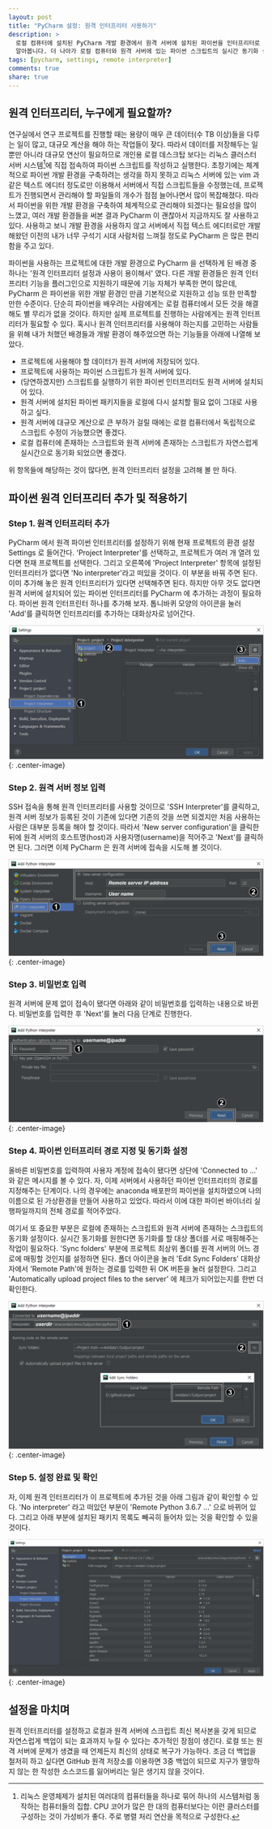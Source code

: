 ```yaml
---
layout: post
title: "PyCharm 설정: 원격 인터프리터 사용하기"
description: >
  로컬 컴퓨터에 설치된 PyCharm 개발 환경에서 원격 서버에 설치된 파이썬을 인터프리터로 설정하여 사용하는 방법을
  알아봅니다. 더 나아가 로컬 컴퓨터와 원격 서버에 있는 파이썬 스크립트의 실시간 동기화 설정도 알아봅니다.
tags: [pycharm, settings, remote interpreter]
comments: true
share: true
---
```


## 원격 인터프리터, 누구에게 필요할까?

연구실에서 연구 프로젝트를 진행할 때는 용량이 매우 큰 데이터(수 TB 이상)들을 다루는 일이 많고, 대규모 계산을 해야 하는
작업들이 잦다. 따라서 데이터를 저장해두는 일 뿐만 아니라 대규모 연산이 필요하므로 개인용 로컬 데스크탑 보다는 리눅스
클러스터 서버 시스템[^1]에 직접 접속하여 파이썬 스크립트를 작성하고 실행한다. 초창기에는 체계적으로 파이썬 개발 환경을
구축하려는 생각을 하지 못하고 리눅스 서버에 있는 vim 과 같은 텍스트 에디터 정도로만 이용해서 서버에서 직접 스크립트들을
수정했는데, 프로젝트가 진행되면서 관리해야 할 파일들의 개수가 점점 늘어나면서 많이 복잡해졌다. 따라서 파이썬을 위한
개발 환경을 구축하여 체계적으로 관리해야 되겠다는 필요성을 많이 느꼈고, 여러 개발 환경들을 써본 결과 PyCharm 이 괜찮아서
지금까지도 잘 사용하고 있다. 사용하고 보니 개발 환경을 사용하지 않고 서버에서 직접 텍스트 에디터로만 개발해왔던 이전의
내가 너무 구석기 시대 사람처럼 느껴질 정도로 PyCharm 은 많은 편리함을 주고 있다.

파이썬을 사용하는 프로젝트에 대한 개발 환경으로 PyCharm 을 선택하게 된 배경 중 하나는 '원격 인터프리터 설정과 사용이
용이해서' 였다. 다른 개발 환경들은 원격 인터프리터 기능을 플러그인으로 지원하기 때문에 기능 자체가 부족한 면이 많은데,
PyCharm 은 파이썬을 위한 개발 환경인 만큼 기본적으로 지원하고 성능 또한 만족할 만한 수준이다. 단순히 파이썬을 배우려는
사람에게는 로컬 컴퓨터에서 모든 것을 해결해도 별 무리가 없을 것이다. 하지만 실제 프로젝트를 진행하는 사람에게는 원격
인터프리터가 필요할 수 있다. 혹시나 원격 인터프리터를 사용해야 하는지를 고민하는 사람들을 위해 내가 처했던 배경들과
개발 환경이 해주었으면 하는 기능들을 아래에 나열해 보았다.

* 프로젝트에 사용해야 할 데이터가 원격 서버에 저장되어 있다.
* 프로젝트에 사용하는 파이썬 스크립트가 원격 서버에 있다.
* (당연하겠지만) 스크립트를 실행하기 위한 파이썬 인터프리터도 원격 서버에 설치되어 있다.
* 원격 서버에 설치된 파이썬 패키지들을 로컬에 다시 설치할 필요 없이 그대로 사용하고 싶다.
* 원격 서버에 대규모 계산으로 큰 부하가 걸릴 때에는 로컬 컴퓨터에서 독립적으로 스크립트 수정이 가능했으면 좋겠다.
* 로컬 컴퓨터에 존재하는 스크립트와 원격 서버에 존재하는 스크립트가 자연스럽게 실시간으로 동기화 되었으면 좋겠다.

위 항목들에 해당하는 것이 많다면, 원격 인터프리터 설정을 고려해 볼 만 하다.


## 파이썬 원격 인터프리터 추가 및 적용하기

### Step 1. 원격 인터프리터 추가

PyCharm 에서 원격 파이썬 인터프리터를 설정하기 위해 현재 프로젝트의 환경 설정 Settings 로 들어간다.
'Project Interpreter'를 선택하고, 프로젝트가 여러 개 열려 있다면 현재 프로젝트를 선택한다. 그리고 오른쪽에
'Project Interpreter' 항목에 설정된 인터프리터가 없다면 'No interpreter'라고 떠있을 것이다. 이 부분을 바꿔 주면 된다.
이미 추가해 놓은 원격 인터프리터가 있다면 선택해주면 된다. 하지만 아무 것도 없다면 원격 서버에 설치되어 있는 파이썬
인터프리터를 PyCharm 에 추가하는 과정이 필요하다. 파이썬 원격 인터프린터 하나를 추가해 보자. 톱니바퀴 모양의 아이콘을
눌러 'Add'를 클릭하면 인터프리터를 추가하는 대화상자로 넘어간다. 

![Settings](/images/pycharm-remote-01.png "Settings"){: .center-image}

### Step 2. 원격 서버 정보 입력

SSH 접속을 통해 원격 인터프리터를 사용할 것이므로 'SSH Interpreter'를 클릭하고, 원격 서버 정보가 등록된 것이 기존에
있다면 기존의 것을 쓰면 되겠지만 처음 사용하는 사람은 대부분 등록을 해야 할 것이다. 따라서 'New server configuration'을
클릭한 뒤에 원격 서버의 호스트명(host)과 사용자명(username)을 적어주고 'Next'를 클릭하면 된다. 그러면 이제 PyCharm 은
원격 서버에 접속을 시도해 볼 것이다.

![Add Python Interpreter](/images/pycharm-remote-02.png "Add Python Interpreter"){: .center-image}

### Step 3. 비밀번호 입력

원격 서버에 문제 없이 접속이 됐다면 아래와 같이 비밀번호를 입력하는 내용으로 바뀐다. 비밀번호를 입력한 후 'Next'를 눌러
다음 단계로 진행한다.

![Add Python Interpreter](/images/pycharm-remote-03.png "Add Python Interpreter"){: .center-image}

### Step 4. 파이썬 인터프리터 경로 지정 및 동기화 설정

올바른 비밀번호를 입력하여 사용자 계정에 접속이 됐다면 상단에 'Connected to ...' 와 같은 메시지를 볼 수 있다. 자, 이제
서버에서 사용하던 파이썬 인터프리터의 경로를 지정해주는 단계이다. 나의 경우에는 anaconda 배포판의 파이썬을 설치하였으며
나의 이름으로 된 가상환경을 만들어 사용하고 있었다. 따라서 이에 대한 파이썬 바이너리 실행파일까지의 전체 경로를
적어주었다.

여기서 또 중요한 부분은 로컬에 존재하는 스크립트와 원격 서버에 존재하는 스크립트의 동기화 설정이다. 실시간 동기화를
원한다면 동기화를 할 대상 폴더를 서로 매핑해주는 작업이 필요하다. 'Sync folders' 부분에 프로젝트 최상위 폴더를 원격
서버의 어느 경로에 매핑할 것인지를 설정하면 된다. 폴더 아이콘을 눌러 'Edit Sync Folders' 대화상자에서 'Remote Path'에
원하는 경로를 입력한 뒤 OK 버튼을 눌러 설정한다. 그리고 'Automatically upload project files to the server' 에 체크가
되어있는지를 한번 더 확인한다.

![Add Python Interpreter](/images/pycharm-remote-04.png "Add Python Interpreter"){: .center-image}

### Step 5. 설정 완료 및 확인

자, 이제 원격 인터프리터가 이 프로젝트에 추가된 것을 아래 그림과 같이 확인할 수 있다. 'No interpreter' 라고 떠있던
부분이 'Remote Python 3.6.7 ...' 으로 바뀌어 있다. 그리고 아래 부분에 설치된 패키지 목록도 빼곡히 들어차 있는 것을
확인할 수 있을 것이다.

![Settings](/images/pycharm-remote-05.png "Settings"){: .center-image}


## 설정을 마치며

원격 인터프리터를 설정하고 로컬과 원격 서버에 스크립트 최신 복사본을 갖게 되므로 자연스럽게 백업이 되는 효과까지 누릴 수
있다는 추가적인 장점이 생긴다. 로컬 또는 원격 서버에 문제가 생겼을 때 언제든지 최신의 상태로 복구가 가능하다. 조금 더
백업을 철저히 하고 싶다면 GitHub 원격 저장소를 이용하면 3중 백업이 되므로 지구가 멸망하지 않는 한 작성한 소스코드를
잃어버리는 일은 생기지 않을 것이다.


[^1]: 리눅스 운영체제가 설치된 여러대의 컴퓨터들을 하나로 묶어 하나의 시스템처럼 동작하는 컴퓨터들의 집합. CPU 코어가 많은 한 대의 컴퓨터보다는 이런 클러스터를 구성하는 것이 가성비가 좋다. 주로 병렬 처리 연산을 목적으로 구성한다.
